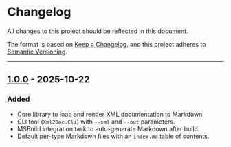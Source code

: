 # Changelog

All changes to this project should be reflected in this document.

The format is based on [Keep a Changelog](https://keepachangelog.com/en/1.0.0/),
and this project adheres to [Semantic Versioning](https://semver.org/spec/v2.0.0.html).

---

## [1.0.0](https://github.com/mod-posh/Xml2Doc/releases/tag/v1.0.0) - 2025-10-22

### Added

- Core library to load and render XML documentation to Markdown.
- CLI tool (`Xml2Doc.Cli`) with `--xml` and `--out` parameters.
- MSBuild integration task to auto-generate Markdown after build.
- Default per-type Markdown files with an `index.md` table of contents.
